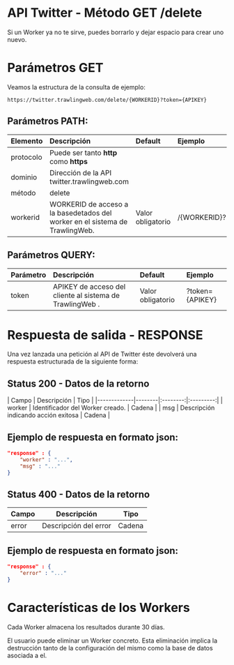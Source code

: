 # API Twitter - Método GET /delete

Si un Worker ya no te sirve, puedes borrarlo y dejar espacio para crear uno nuevo.

# Parámetros GET

Veamos la estructura de la consulta de ejemplo:

````
https://twitter.trawlingweb.com/delete/{WORKERID}?token={APIKEY}
````
## Parámetros PATH:

| Elemento | Descripción | Default | Ejemplo | 
|:---------|:------------|:-------|:-----------|
| protocolo | Puede ser tanto **http** como **https**                  |
| dominio | Dirección de la API twitter.trawlingweb.com |
| método | delete |
| workerid | WORKERID de acceso a la basedetados del worker en el sistema de TrawlingWeb. | Valor obligatorio | /{WORKERID}?

## Parámetros QUERY:

| Parámetro | Descripción  | Default | Ejemplo | 
|:----------|:-------------|:-------|:-----------|
| token | APIKEY de acceso del cliente al sistema de TrawlingWeb .| Valor obligatorio |  ?token={APIKEY}

# Respuesta de salida - RESPONSE

Una vez lanzada una petición al API de Twitter éste devolverá una respuesta estructurada de la siguiente forma: 

##  Status 200 - Datos de la retorno

| Campo | Descripción |  Tipo | 
|-------------|--------|:--------:|:---------:|
| worker | Identificador del Worker creado. | Cadena |
| msg | Descripción indicando acción exitosa | Cadena | 

## Ejemplo de respuesta en formato json:

````json
"response" : {
    "worker" : "...",
    "msg" : "..."
}
````

##  Status 400 - Datos de la retorno

| Campo | Descripción |  Tipo |
|-------------|--------|:--------:|
| error | Descripción del error | Cadena |

## Ejemplo de respuesta en formato json:

````json
"response" : {
    "error" : "..."
}
````

# Características de los Workers

Cada Worker almacena los resultados durante 30 días.

El usuario puede eliminar un Worker concreto. Esta eliminación implica la destrucción tanto de la configuración del mismo como la base de datos asociada a el.

